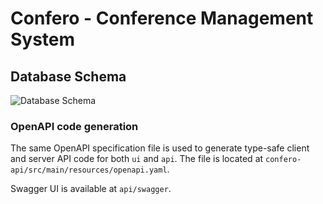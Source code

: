 # Confero - Conference Management System

## Database Schema

![Database Schema](./confero-db.svg)


### OpenAPI code generation

The same OpenAPI specification file is used to generate type-safe client and server API code for both `ui` and `api`. The file is located at `confero-api/src/main/resources/openapi.yaml`.

Swagger UI is available at `api/swagger`.